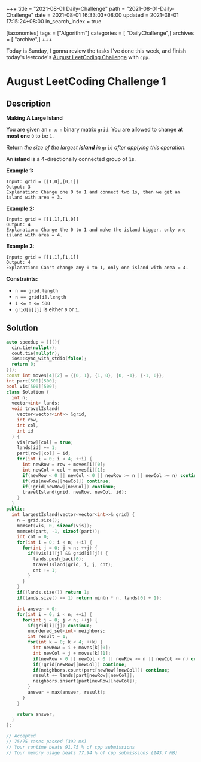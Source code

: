 +++
title = "2021-08-01 Daily-Challenge"
path = "2021-08-01-Daily-Challenge"
date = 2021-08-01 16:33:03+08:00
updated = 2021-08-01 17:15:24+08:00
in_search_index = true

[taxonomies]
tags = ["Algorithm"]
categories = [ "DailyChallenge",]
archives = [ "archive",]
+++

Today is Sunday, I gonna review the tasks I've done this week, and finish today's leetcode's [August LeetCoding Challenge](https://leetcode.com/explore/featured/card/august-leetcoding-challenge-2021/613/week-1-august-1st-august-7th/3835/) with `cpp`.

<!-- more -->

# August LeetCoding Challenge 1

## Description

**Making A Large Island**

You are given an `n x n` binary matrix `grid`. You are allowed to change **at most one** `0` to be `1`.

Return *the size of the largest **island** in* `grid` *after applying this operation*.

An **island** is a 4-directionally connected group of `1`s.

 

**Example 1:**

```
Input: grid = [[1,0],[0,1]]
Output: 3
Explanation: Change one 0 to 1 and connect two 1s, then we get an island with area = 3.
```

**Example 2:**

```
Input: grid = [[1,1],[1,0]]
Output: 4
Explanation: Change the 0 to 1 and make the island bigger, only one island with area = 4.
```

**Example 3:**

```
Input: grid = [[1,1],[1,1]]
Output: 4
Explanation: Can't change any 0 to 1, only one island with area = 4.
```

 

**Constraints:**

- `n == grid.length`
- `n == grid[i].length`
- `1 <= n <= 500`
- `grid[i][j]` is either `0` or `1`.

## Solution

``` cpp
auto speedup = [](){
  cin.tie(nullptr);
  cout.tie(nullptr);
  ios::sync_with_stdio(false);
  return 0;
}();
const int moves[4][2] = {{0, 1}, {1, 0}, {0, -1}, {-1, 0}};
int part[500][500];
bool vis[500][500];
class Solution {
  int n;
  vector<int> lands;
  void travelIsland(
    vector<vector<int>> &grid,
    int row,
    int col,
    int id
  ) {
    vis[row][col] = true;
    lands[id] += 1;
    part[row][col] = id;
    for(int i = 0; i < 4; ++i) {
      int newRow = row + moves[i][0];
      int newCol = col + moves[i][1];
      if(newRow < 0 || newCol < 0 || newRow >= n || newCol >= n) continue;
      if(vis[newRow][newCol]) continue;
      if(!grid[newRow][newCol]) continue;
      travelIsland(grid, newRow, newCol, id);
    }
  }
public:
  int largestIsland(vector<vector<int>>& grid) {
    n = grid.size();
    memset(vis, 0, sizeof(vis));
    memset(part, -1, sizeof(part));
    int cnt = 0;
    for(int i = 0; i < n; ++i) {
      for(int j = 0; j < n; ++j) {
        if(!vis[i][j] && grid[i][j]) {
          lands.push_back(0);
          travelIsland(grid, i, j, cnt);
          cnt += 1;
        }
      }
    }
    if(!lands.size()) return 1;
    if(lands.size() == 1) return min(n * n, lands[0] + 1);

    int answer = 0;
    for(int i = 0; i < n; ++i) {
      for(int j = 0; j < n; ++j) {
        if(grid[i][j]) continue;
        unordered_set<int> neighbors;
        int result = 1;
        for(int k = 0; k < 4; ++k) {
          int newRow = i + moves[k][0];
          int newCol = j + moves[k][1];
          if(newRow < 0 || newCol < 0 || newRow >= n || newCol >= n) continue;
          if(!grid[newRow][newCol]) continue;
          if(neighbors.count(part[newRow][newCol])) continue;
          result += lands[part[newRow][newCol]];
          neighbors.insert(part[newRow][newCol]);
        }
        answer = max(answer, result);
      }
    }

    return answer;
  }
};

// Accepted
// 75/75 cases passed (392 ms)
// Your runtime beats 91.75 % of cpp submissions
// Your memory usage beats 77.94 % of cpp submissions (143.7 MB)
```
